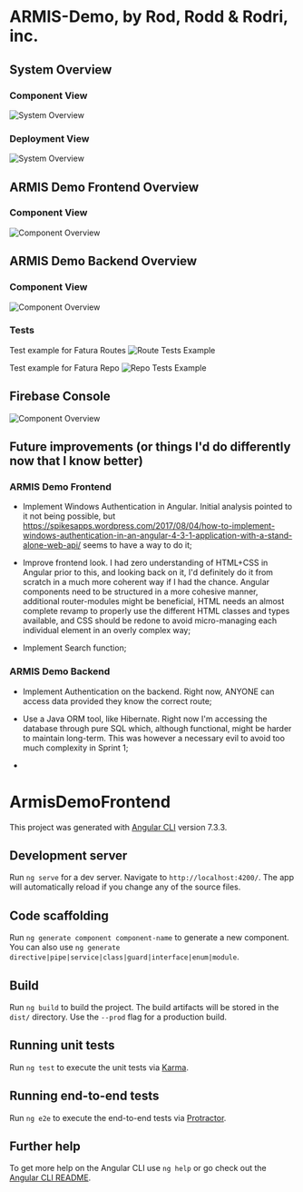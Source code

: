 # ARMIS-Demo, by Rod, Rodd & Rodri, inc.

## System Overview

### Component View
![System Overview](docs/SystemOverviewComponents.png)

### Deployment View
![System Overview](docs/SystemOverviewDeployment.png)

## ARMIS Demo Frontend Overview

### Component View
![Component Overview](docs/ArmisDemoFrontendAngularComponentsOverview.png)

## ARMIS Demo Backend Overview

### Component View
![Component Overview](docs/ArmisDemoBackendOverview.png)

### Tests

Test example for Fatura Routes
![Route Tests Example](https://github.com/arist0crates/ARMIS_Demo_Frontend/blob/master/ArmisDemoBackendRouteTestsExample.PNG)

Test example for Fatura Repo
![Repo Tests Example](https://github.com/arist0crates/ARMIS_Demo_Frontend/blob/master/ArmisDemoBackendRepoTestsExample.PNG)


## Firebase Console

![Component Overview](docs/FirebaseManagementConsole.png)


## Future improvements (or things I'd do differently now that I know better)

### ARMIS Demo Frontend
- Implement Windows Authentication in Angular. Initial analysis pointed to it not being possible, but https://spikesapps.wordpress.com/2017/08/04/how-to-implement-windows-authentication-in-an-angular-4-3-1-application-with-a-stand-alone-web-api/ seems to have a way to do it;

- Improve frontend look. I had zero understanding of HTML+CSS in Angular prior to this, and looking back on it, I'd definitely do it from scratch in a much more coherent way if I had the chance. Angular components need to be structured in a more cohesive manner, additional router-modules might be beneficial, HTML needs an almost complete revamp to properly use the different HTML classes and types available, and CSS should be redone to avoid micro-managing each individual element in an overly complex way;

- Implement Search function;

### ARMIS Demo Backend
- Implement Authentication on the backend. Right now, ANYONE can access data provided they know the correct route;

- Use a Java ORM tool, like Hibernate. Right now I'm accessing the database through pure SQL which, although functional, might be harder to maintain long-term. This was however a necessary evil to avoid too much complexity in Sprint 1;

-

# ArmisDemoFrontend

This project was generated with [Angular CLI](https://github.com/angular/angular-cli) version 7.3.3.

## Development server

Run `ng serve` for a dev server. Navigate to `http://localhost:4200/`. The app will automatically reload if you change any of the source files.

## Code scaffolding

Run `ng generate component component-name` to generate a new component. You can also use `ng generate directive|pipe|service|class|guard|interface|enum|module`.

## Build

Run `ng build` to build the project. The build artifacts will be stored in the `dist/` directory. Use the `--prod` flag for a production build.

## Running unit tests

Run `ng test` to execute the unit tests via [Karma](https://karma-runner.github.io).

## Running end-to-end tests

Run `ng e2e` to execute the end-to-end tests via [Protractor](http://www.protractortest.org/).

## Further help

To get more help on the Angular CLI use `ng help` or go check out the [Angular CLI README](https://github.com/angular/angular-cli/blob/master/README.md).
